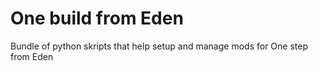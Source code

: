 # One build from Eden
Bundle of python skripts that help setup and manage mods for One step from Eden
